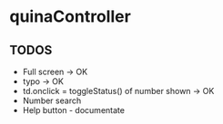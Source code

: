 # quinaController

## TODOS
* Full screen -> OK
* typo -> OK
* td.onclick = toggleStatus() of number shown -> OK
* Number search
* Help button - documentate